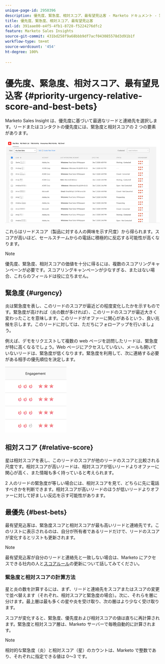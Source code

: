 ```yaml
---
unique-page-id: 2950396
description: 優先度、緊急度、相対スコア、最有望見込客 - Marketo ドキュメント - 製品ドキュメント
title: 優先度、緊急度、相対スコア、最有望見込客
exl-id: 391aae00-e4f5-4fb1-8728-f5224276dfc2
feature: Marketo Sales Insights
source-git-commit: 431bd258f9a68bbb9df7acf043085578d3d91b1f
workflow-type: tm+mt
source-wordcount: '454'
ht-degree: 100%

---
```


# 優先度、緊急度、相対スコア、最有望見込客 {#priority-urgency-relative-score-and-best-bets}

Marketo Sales Insight は、優先度に基づいて最適なリードと連絡先を選択します。リードまたはコンタクトの優先度には、緊急度と相対スコアの 2 つの要素があります。

![](assets/priority-urgency-relative-score-and-best-bets-1.png)

これらはリードスコア（製品に対する人の興味を示す尺度）から得られます。スコアが高いほど、セールスチームからの電話に積極的に反応する可能性が高くなります。

>[!NOTE]
>
>優先度、緊急度、相対スコアの価値を十分に得るには、複数のスコアリングキャンペーンが必要です。スコアリングキャンペーンが少なすぎる、またはない場合、これらのフィールドは役に立ちません。

## 緊急度 {#urgency}

炎は緊急度を表し、このリードのスコアが最近どの程度変化したかを示すものです。緊急度が高ければ（炎の数が多ければ）、このリードのスコアが最近大きく変わったことを意味します。このリードがオファーに関心があるという、良い兆候を示します。このリードに対しては、ただちにフォローアップを行いましょう。

例えば、デモをリクエストして複数の web ページを訪問したリードは、緊急度が特に高くなるでしょう。Web ページにアクセスしていない、メールも開いていないリードは、緊急度が低くなります。緊急度を利用して、次に連絡する必要がある相手の優先順位を決定します。

![](assets/priority-urgency-relative-score-and-best-bets-2.png)

## 相対スコア {#relative-score}

星は相対スコアを表し、このリードのスコアが他のリードのスコアと比較される尺度です。相対スコアが高いリードは、相対スコアが低いリードよりオファーに関心が高く、また情報も多く持っていると考えられます。

2 人のリードの緊急度が等しい場合には、相対スコアを見て、どちらに先に電話すべきかを判断できます。相対スコアが高いリードのほうが低いリードよりオファーに対して好ましい反応を示す可能性があります。

## 最優先 {#best-bets}

最有望見込客は、緊急度スコアと相対スコアが最も高いリードと連絡先です。このリストに表示されるのは、自分が所有者であるリードだけで、リードのスコアが変化するとリストも更新されます。

>[!NOTE]
>
>最有望見込客が自分のリードと連絡先と一致しない場合は、Marketo にアクセスできる社内の人と[スコアルール](/help/marketo/getting-started/quick-wins/simple-scoring.md)の更新について話してみてください。

### 緊急度と相対スコアの計算方法

星と炎の数を計算するには、まず、リードと連絡先をスコアまたはスコアの変更で並べ替えます（それぞれ、相対スコアと緊急度の場合）。次に、それらを層に分けます。最上層は最も多くの星や炎を受け取り、次の層はより少なく受け取ります。

スコアが変化すると、緊急度、優先度および相対スコアの値は直ちに再計算されます。緊急度と相対スコア層は、Marketo サーバーで毎晩自動的に計算されます。

>[!NOTE]
>
>相対的な緊急度（炎）と相対スコア（星）のカウントは、Marketo で整数であり、それぞれに指定できる値は 0～3 です。
